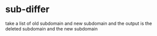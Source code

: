 # sub-differ
take a list of old subdomain and new subdomain and the output is the deleted subdomain and the new subdomain 
